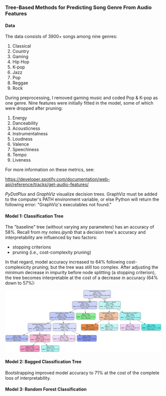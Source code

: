 ### Tree-Based Methods for Predicting Song Genre From Audio Features

#### Data
The data consists of 3900+ songs among nine genres:
1. Classical
2. Country
3. Gaming
4. Hip Hop
5. K-pop
6. Jazz
7. Pop
8. Reggae
9. Rock

During preprocessing, I removed gaming music and coded Pop & K-pop as one genre. Nine features were initially fitted in the model, some of which were dropped after pruning:
1. Energy
2. Danceability
3. Acousticness
4. Instrumentalness
5. Loudness
6. Valence
7. Speechiness
8. Tempo
9. Liveness

For more information on these metrics, see:

https://developer.spotify.com/documentation/web-api/reference/tracks/get-audio-features/

*PyDotPlus* and *GraphViz* visualize decision trees. GraphViz must be added to the computer's PATH environment variable, or else Python will return the following error: "GraphViz's executables not found."

#### Model 1: Classification Tree

The "baseline" tree (without varying any parameters) has an accuracy of 58%. Recall from my *notes.ipynb* that a decision tree's accuracy and interpretability are influenced by two factors:
- stopping criterions
- pruning (i.e., cost-complexity pruning)

In that regard, model accuracy increased to 64% following cost-complexicity pruning; but the tree was still too complex. After adjusting the minimum decrease in impurity before node splitting (a stopping criterion), the tree becomes interpretable at the cost of a decrease in accuracy (64% down to 57%):

![](finalDecisionTree.png)

#### Model 2: Bagged Classification Tree

Bootstrapping improved model accuracy to 71% at the cost of the complete loss of interpretability.

#### Model 3: Random Forest Classification
